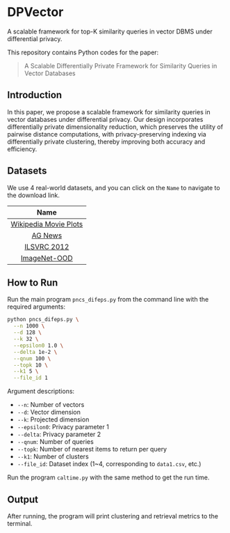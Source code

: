 # DPVector
A scalable framework for top-K similarity queries in vector DBMS under differential privacy.

This repository contains Python codes for the paper:
> A Scalable Differentially Private Framework for Similarity Queries in Vector Databases

## Introduction

In this paper, we propose a scalable framework for similarity queries in vector databases under differential privacy. Our design incorporates differentially private dimensionality reduction, which preserves the utility of pairwise distance computations, with privacy-preserving indexing via differentially private clustering, thereby improving both accuracy and efficiency. 

## Datasets
We use 4 real-world datasets, and you can click on the `Name` to navigate to the download link.

| Name | 
| :----: |
| [Wikipedia Movie Plots](https://www.kaggle.com/datasets/jrobischon/wikipedia-movie-plots/data) | 
| [AG News](https://www.kaggle.com/datasets/amananandrai/ag-news-classification-dataset/data) | 
| [ILSVRC 2012](https://www.image-net.org/download-images.php) | 
| [ImageNet-OOD](https://www.image-net.org/data/imagenetood.tar.gz) | 


## How to Run

Run the main program `pncs_difeps.py` from the command line with the required arguments:

```bash
python pncs_difeps.py \
  --n 1000 \
  --d 128 \
  --k 32 \
  --epsilon0 1.0 \
  --delta 1e-2 \
  --qnum 100 \
  --topk 10 \
  --k1 5 \
  --file_id 1
```

Argument descriptions:

- `--n`: Number of vectors
- `--d`: Vector dimension
- `--k`: Projected dimension
- `--epsilon0`: Privacy parameter 1
- `--delta`: Privacy parameter 2
- `--qnum`: Number of queries
- `--topk`: Number of nearest items to return per query
- `--k1`: Number of clusters
- `--file_id`: Dataset index (1~4, corresponding to `data1.csv`, etc.)

Run the program `caltime.py` with the same method to get the run time.

## Output

After running, the program will print clustering and retrieval metrics to the terminal.
